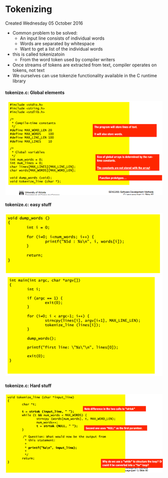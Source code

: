 # Tokenizing
Created Wednesday 05 October 2016


* Common problem to be solved:
	* An input line consists of individual words
	* Words are separated by whitespace
	* Want to get a list of the individual words
* this is called tokenizatoin
	* From the word token used by compiler writers
* Once streams of tokens are extracted from text, compiler operates on tokens, not text
* We ourselves can use tokenzie functionality available in the C runtime library


#### tokenize.c: Global elements
![](./Tokenizing/pasted_image.png)

#### tokenize.c: easy stuff
![](./Tokenizing/pasted_image001.png)
![](./Tokenizing/pasted_image002.png)

#### tokenize.c: Hard stuff
![](./Tokenizing/pasted_image003.png)

